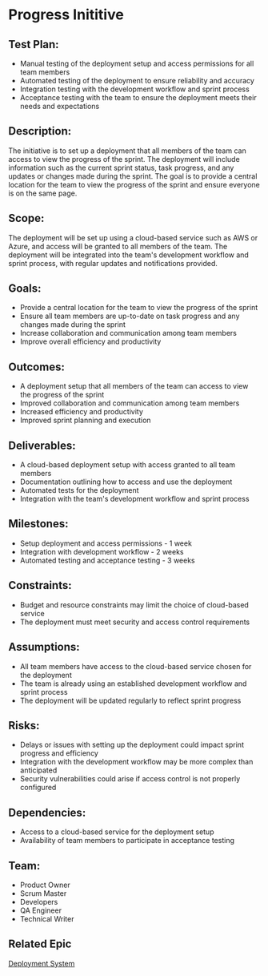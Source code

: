 # Progress Inititive

## Test Plan:

* Manual testing of the deployment setup and access permissions for all team members
* Automated testing of the deployment to ensure reliability and accuracy
* Integration testing with the development workflow and sprint process
* Acceptance testing with the team to ensure the deployment meets their needs and expectations

## Description:
The initiative is to set up a deployment that all members of the team can access to view the progress of the sprint. The deployment will include information such as the current sprint status, task progress, and any updates or changes made during the sprint. The goal is to provide a central location for the team to view the progress of the sprint and ensure everyone is on the same page.

## Scope:
The deployment will be set up using a cloud-based service such as AWS or Azure, and access will be granted to all members of the team. The deployment will be integrated into the team's development workflow and sprint process, with regular updates and notifications provided.

## Goals:

* Provide a central location for the team to view the progress of the sprint
* Ensure all team members are up-to-date on task progress and any changes made during the sprint
* Increase collaboration and communication among team members
* Improve overall efficiency and productivity

## Outcomes:

* A deployment setup that all members of the team can access to view the progress of the sprint
* Improved collaboration and communication among team members
* Increased efficiency and productivity
* Improved sprint planning and execution

## Deliverables:

* A cloud-based deployment setup with access granted to all team members
* Documentation outlining how to access and use the deployment
* Automated tests for the deployment
* Integration with the team's development workflow and sprint process

## Milestones:

* Setup deployment and access permissions - 1 week
* Integration with development workflow - 2 weeks
* Automated testing and acceptance testing - 3 weeks

## Constraints:

* Budget and resource constraints may limit the choice of cloud-based service
* The deployment must meet security and access control requirements

## Assumptions:

* All team members have access to the cloud-based service chosen for the deployment
* The team is already using an established development workflow and sprint process
* The deployment will be updated regularly to reflect sprint progress

## Risks:

* Delays or issues with setting up the deployment could impact sprint progress and efficiency
* Integration with the development workflow may be more complex than anticipated
* Security vulnerabilities could arise if access control is not properly configured

## Dependencies:

* Access to a cloud-based service for the deployment setup
* Availability of team members to participate in acceptance testing

## Team:

* Product Owner
* Scrum Master
* Developers
* QA Engineer
* Technical Writer

## Related Epic
[Deployment System](epics/deploymentplatformepic.md) 

